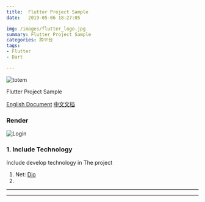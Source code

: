 ```yaml
---
title:	Flutter Project Sample
date:	2019-05-06 18:27:05

img: /images/flutter_logo.jpg
summary: Flutter Project Sample
categories: 跨平台
tags:
- Flutter
- Dart

---
```


![totem](http://puvbjx92j.bkt.clouddn.com/totem_four_logo.jpg)



Flutter Project Sample

[English Document](/README.md)  [中文文档](/README_CH.md)


### Render



![Login](http://pv1gm37l9.bkt.clouddn.com/flutter_app_sample_login.gif)


###	1.  Include Technology

Include develop technology in The project

1.	Net:	[Dio](https://github.com/flutterchina/dio)
2.


----




----



